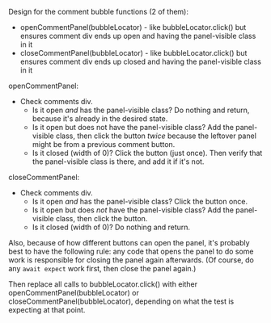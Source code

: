 Design for the comment bubble functions (2 of them):

- openCommentPanel(bubbleLocator) - like bubbleLocator.click() but ensures comment div ends up open and having the panel-visible class in it
- closeCommentPanel(bubbleLocator) - like bubbleLocator.click() but ensures comment div ends up closed and having the panel-visible class in it

openCommentPanel:

- Check comments div.
    - Is it open *and* has the panel-visible class? Do nothing and return, because it's already in the desired state.
    - Is it open but does not have the panel-visible class? Add the panel-visible class, then click the button *twice* because the leftover panel might be from a previous comment button.
    - Is it closed (width of 0)? Click the button (just once). Then verify that the panel-visible class is there, and add it if it's not.

closeCommentPanel:
- Check comments div.
    - Is it open *and* has the panel-visible class? Click the button once.
    - Is it open but does *not* have the panel-visible class? Add the panel-visible class, then click the button.
    - Is it closed (width of 0)? Do nothing and return.


Also, because of how different buttons can open the panel, it's probably best to have the following rule: any code that opens the panel to do some work is responsible for closing the panel again afterwards. (Of course, do any `await expect` work first, then close the panel again.)

Then replace all calls to bubbleLocator.click() with either openCommentPanel(bubbleLocator) or closeCommentPanel(bubbleLocator), depending on what the test is expecting at that point.
